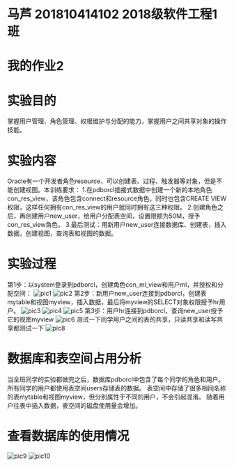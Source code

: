 # 马芦 201810414102 2018级软件工程1班
# 我的作业2
# 实验目的
掌握用户管理、角色管理、权根维护与分配的能力，掌握用户之间共享对象的操作技能。
# 实验内容
Oracle有一个开发者角色resource，可以创建表、过程、触发器等对象，但是不能创建视图。本训练要求：
1.在pdborcl插接式数据中创建一个新的本地角色con_res_view，该角色包含connect和resource角色，同时也包含CREATE VIEW权限，这样任何拥有con_res_view的用户就同时拥有这三种权限。
2.创建角色之后，再创建用户new_user，给用户分配表空间，设置限额为50M，授予con_res_view角色。
3.最后测试：用新用户new_user连接数据库、创建表，插入数据，创建视图，查询表和视图的数据。
# 实验过程
第1步：以system登录到pdborcl，创建角色con_ml_view和用户ml，并授权和分配空间：
![pic1](pic1.png)
![pic2](pic2.png)
第2步：新用户new_user连接到pdborcl，创建表mytable和视图myview，插入数据，最后将myview的SELECT对象权限授予hr用户。
![pic3](pic3.png)
![pic4](pic4.png)
![pic5](pic5.png)
第3步：用户hr连接到pdborcl，查询new_user授予它的视图myview
![pic6](pic6.png)
测试一下同学用户之间的表的共享，只读共享和读写共享都测试一下
![pic8](pic8.png)
# 数据库和表空间占用分析
当全班同学的实验都做完之后，数据库pdborcl中包含了每个同学的角色和用户。 所有同学的用户都使用表空间users存储表的数据。 表空间中存储了很多相同名称的表mytable和视图myview，但分别属性于不同的用户，不会引起混淆。 随着用户往表中插入数据，表空间的磁盘使用量会增加。
# 查看数据库的使用情况
![pic9](pic9.png)
![pic10](pic10.png)


